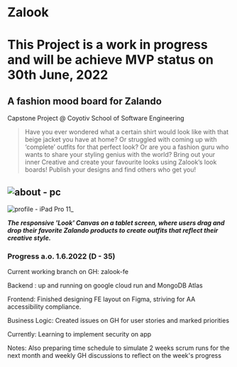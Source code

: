 # Zalook 
# This Project is a work in progress and will be achieve MVP status on 30th June, 2022
## A fashion mood board for Zalando
Capstone Project @ Coyotiv School of Software Engineering

>Have you ever wondered what a certain shirt would look like with that beige jacket you have at home? Or struggled with coming up with ‘complete’ outfits for that perfect look? Or are you a fashion guru who wants to share your styling genius with the world? Bring out your inner Creative and create your favourite looks using Zalook’s look boards! Publish your designs and find others who get you!

![about - pc](https://user-images.githubusercontent.com/89296394/171430563-ec6ace58-add0-4282-9a43-f0669f566d47.png)
---
![profile  - iPad Pro 11_](https://user-images.githubusercontent.com/89296394/171433744-d73f8c34-3f79-4da5-8c34-d430fe2d9f18.png)

___The responsive 'Look' Canvas on a tablet screen, where users drag and drop their favorite Zalando products to create outfits that reflect their creative style.___





### Progress a.o. 1.6.2022 (D - 35)

Current working branch on GH: zalook-fe

Backend : up and running on google cloud run and MongoDB Atlas

Frontend: Finished designing FE layout on Figma, striving for AA accessibility compliance.

Business Logic: Created issues on GH for user stories and marked priorities 

Currently: Learning to implement security on app

Notes: Also preparing time schedule to simulate 2 weeks scrum runs for the next month and weekly GH discussions to reflect on the week's progress

